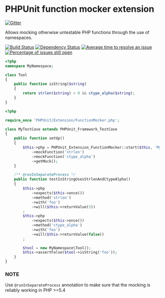 # PHPUnit function mocker extension

[![Gitter](https://badges.gitter.im/Join%20Chat.svg)](https://gitter.im/lstrojny/phpunit-function-mocker?utm_source=badge&utm_medium=badge&utm_campaign=pr-badge&utm_content=badge)

Allows mocking otherwise untestable PHP functions through the use of namespaces.

[![Build Status](https://secure.travis-ci.org/lstrojny/phpunit-function-mocker.svg)](http://travis-ci.org/lstrojny/phpunit-function-mocker) [![Dependency Status](https://www.versioneye.com/user/projects/523ed7fc632bac1b0b00b278/badge.png)](https://www.versioneye.com/user/projects/523ed7fc632bac1b0b00b278) [![Average time to resolve an issue](http://isitmaintained.com/badge/resolution/lstrojny/phpunit-function-mocker.svg)](http://isitmaintained.com/project/lstrojny/phpunit-function-mocker "Average time to resolve an issue") [![Percentage of issues still open](http://isitmaintained.com/badge/open/lstrojny/phpunit-function-mocker.svg)](http://isitmaintained.com/project/lstrojny/phpunit-function-mocker "Percentage of issues still open")

```php
<?php
namespace MyNamespace;

class Tool
{
    public function isString($string)
    {
        return strlen($string) > 0 && ctype_alpha($string);
    }
}
```

```php
<?php

require_once 'PHPUnit/Extension/FunctionMocker.php';

class MyTestCase extends PHPUnit_Framework_TestCase
{
    public function setUp()
    {
        $this->php = PHPUnit_Extension_FunctionMocker::start($this, 'MyNamespace')
            ->mockFunction('strlen')
            ->mockFunction('ctype_alpha')
            ->getMock();
    }

    /** @runInSeparateProcess */
    public function testIsStringUsesStrlenAndCtypeAlpha()
    {
        $this->php
            ->expects($this->once())
            ->method('strlen')
            ->with('foo')
            ->will($this->returnValue(3))
        ;
        $this->php
            ->expects($this->once())
            ->method('ctype_alpha')
            ->with('foo')
            ->will($this->returnValue(false))
        ;

        $tool = new MyNamespace\Tool();
        $this->assertFalse($tool->isString('foo'));
    }
}
```
### NOTE
Use `@runInSeparateProcess` annotation to make sure that the mocking is reliably working in PHP >=5.4
